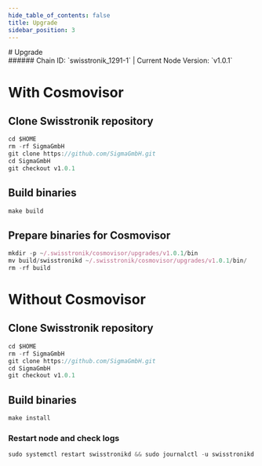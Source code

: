 ```yaml
---
hide_table_of_contents: false
title: Upgrade
sidebar_position: 3
---
```


<div class="h1-with-icon icon-swisstronik">
# Upgrade
</div>
###### Chain ID: `swisstronik_1291-1` | Current Node Version: `v1.0.1`

# With Cosmovisor
## Clone Swisstronik repository
```js
cd $HOME
rm -rf SigmaGmbH
git clone https://github.com/SigmaGmbH.git
cd SigmaGmbH
git checkout v1.0.1
 ```

## Build binaries
```js
make build
 ```

## Prepare binaries for Cosmovisor
```js
mkdir -p ~/.swisstronik/cosmovisor/upgrades/v1.0.1/bin
mv build/swisstronikd ~/.swisstronik/cosmovisor/upgrades/v1.0.1/bin/
rm -rf build
```

# Without Cosmovisor
## Clone Swisstronik repository
```js
cd $HOME
rm -rf SigmaGmbH
git clone https://github.com/SigmaGmbH.git
cd SigmaGmbH
git checkout v1.0.1
 ```

## Build binaries
```js
make install
 ```

### Restart node and check logs
```js
sudo systemctl restart swisstronikd && sudo journalctl -u swisstronikd -f --no-hostname -o cat
```